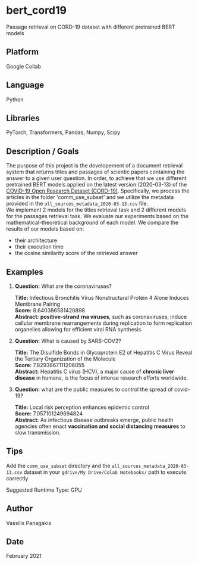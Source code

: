# bert_cord19
Passage retrieval on CORD-19 dataset with different pretrained BERT models

## Platform
Google Collab

## Language
Python

## Libraries
PyTorch, Transformers, Pandas, Numpy, Scipy

## Description / Goals 
The purpose of this project is the developement of a document retrieval system that returns titles and passages of scientic papers containing the answer to a given user question. In order, to achieve that we use different pretrained BERT models applied on the latest version (2020-03-13) of the [COVID-19 Open Research Dataset (CORD-19)](https://ai2-semanticscholar-cord-19.s3-us-west-2.amazonaws.com/historical_releases.html). Specifically, we process the articles in the folder 'comm_use_subset' and we utilize the metadata provided in the `all_sources_metadata_2020-03-13.csv` file. <br>
We implement 2 models for the titles retrieval task and 2 different models for the passages retrieval task. We evaluate our experiments based on the mathematical-theoretical background of each model. We compare the results of our models based on:
* their architecture
* their execution time
* the cosine similarity score of the retrieved answer

## Examples
1. **Question:** What are the coronaviruses? <br>

    **Title:** Infectious Bronchitis Virus Nonstructural Protein 4 Alone Induces Membrane Pairing <br>
    **Score:** 8.640386581420898 <br>
    **Abstract:** **positive-strand rna viruses**, such as coronaviruses, induce cellular membrane rearrangements during replication to form replication organelles allowing for     efficient viral RNA synthesis. <br>

2. **Question:** What is caused by SARS-COV2? <br>

    **Title:** The Disulfide Bonds in Glycoprotein E2 of Hepatitis C Virus Reveal the Tertiary Organization of the Molecule <br>
    **Score:** 7.8293867111206055 <br>
    **Abstract:** Hepatitis C virus (HCV), a major cause of **chronic liver disease** in humans, is the focus of intense research efforts worldwide. <br>

3. **Question:** what are the public measures to control the spread of covid-19? <br>

    **Title:** Local risk perception enhances epidemic control <br>
    **Score:** 7.057101249694824 <br>
    **Abstract:** As infectious disease outbreaks emerge, public health agencies often enact **vaccination and social distancing measures** to slow transmission. <br>

## Tips
Add the `comm_use_subset` directory and the `all_sources_metadata_2020-03-13.csv` dataset in your `gdrive/My Drive/Colab Notebooks/` path to execute correctly

Suggested Runtime Type: GPU

## Author
Vassilis Panagakis

## Date
February 2021
